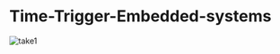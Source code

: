 # Time-Trigger-Embedded-systems
![take1](https://user-images.githubusercontent.com/19962114/117086208-3f891400-ad4c-11eb-975f-e698ca8c5f3d.PNG)
